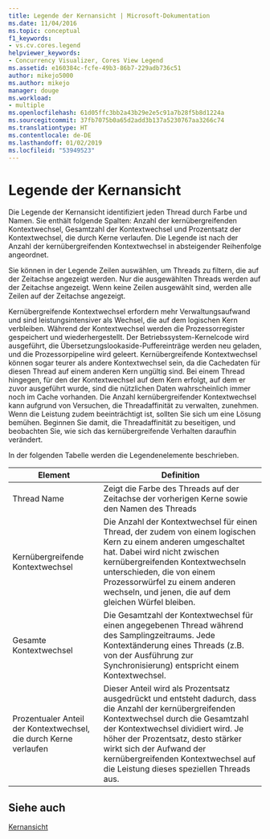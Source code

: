 ```yaml
---
title: Legende der Kernansicht | Microsoft-Dokumentation
ms.date: 11/04/2016
ms.topic: conceptual
f1_keywords:
- vs.cv.cores.legend
helpviewer_keywords:
- Concurrency Visualizer, Cores View Legend
ms.assetid: e160384c-fcfe-49b3-86b7-229adb736c51
author: mikejo5000
ms.author: mikejo
manager: douge
ms.workload:
- multiple
ms.openlocfilehash: 61d05ffc3bb2a43b29e2e5c91a7b28f5b8d1224a
ms.sourcegitcommit: 37fb7075b0a65d2add3b137a5230767aa3266c74
ms.translationtype: HT
ms.contentlocale: de-DE
ms.lasthandoff: 01/02/2019
ms.locfileid: "53949523"
---
```

# <a name="cores-view-legend"></a>Legende der Kernansicht
Die Legende der Kernansicht identifiziert jeden Thread durch Farbe und Namen. Sie enthält folgende Spalten: Anzahl der kernübergreifenden Kontextwechsel, Gesamtzahl der Kontextwechsel und Prozentsatz der Kontextwechsel, die durch Kerne verlaufen. Die Legende ist nach der Anzahl der kernübergreifenden Kontextwechsel in absteigender Reihenfolge angeordnet.  
  
 Sie können in der Legende Zeilen auswählen, um Threads zu filtern, die auf der Zeitachse angezeigt werden. Nur die ausgewählten Threads werden auf der Zeitachse angezeigt. Wenn keine Zeilen ausgewählt sind, werden alle Zeilen auf der Zeitachse angezeigt.  
  
 Kernübergreifende Kontextwechsel erfordern mehr Verwaltungsaufwand und sind leistungsintensiver als Wechsel, die auf dem logischen Kern verbleiben. Während der Kontextwechsel werden die Prozessorregister gespeichert und wiederhergestellt. Der Betriebssystem-Kernelcode wird ausgeführt, die Übersetzungslookaside-Puffereinträge werden neu geladen, und die Prozessorpipeline wird geleert. Kernübergreifende Kontextwechsel können sogar teurer als andere Kontextwechsel sein, da die Cachedaten für diesen Thread auf einem anderen Kern ungültig sind. Bei einem Thread hingegen, für den der Kontextwechsel auf dem Kern erfolgt, auf dem er zuvor ausgeführt wurde, sind die nützlichen Daten wahrscheinlich immer noch im Cache vorhanden. Die Anzahl kernübergreifender Kontextwechsel kann aufgrund von Versuchen, die Threadaffinität zu verwalten, zunehmen. Wenn die Leistung zudem beeinträchtigt ist, sollten Sie sich um eine Lösung bemühen. Beginnen Sie damit, die Threadaffinität zu beseitigen, und beobachten Sie, wie sich das kernübergreifende Verhalten daraufhin verändert.  
  
 In der folgenden Tabelle werden die Legendenelemente beschrieben.  
  
|Element|Definition|  
|-------------|----------------|  
|Thread Name|Zeigt die Farbe des Threads auf der Zeitachse der vorherigen Kerne sowie den Namen des Threads|  
|Kernübergreifende Kontextwechsel|Die Anzahl der Kontextwechsel für einen Thread, der zudem von einem logischen Kern zu einem anderen umgeschaltet hat. Dabei wird nicht zwischen kernübergreifenden Kontextwechseln unterschieden, die von einem Prozessorwürfel zu einem anderen wechseln, und jenen, die auf dem gleichen Würfel bleiben.|  
|Gesamte Kontextwechsel|Die Gesamtzahl der Kontextwechsel für einen angegebenen Thread während des Samplingzeitraums. Jede Kontextänderung eines Threads (z.B. von der Ausführung zur Synchronisierung) entspricht einem Kontextwechsel.|  
|Prozentualer Anteil der Kontextwechsel, die durch Kerne verlaufen|Dieser Anteil wird als Prozentsatz ausgedrückt und entsteht dadurch, dass die Anzahl der kernübergreifenden Kontextwechsel durch die Gesamtzahl der Kontextwechsel dividiert wird. Je höher der Prozentsatz, desto stärker wirkt sich der Aufwand der kernübergreifenden Kontextwechsel auf die Leistung dieses speziellen Threads aus.|  
  
## <a name="see-also"></a>Siehe auch  
 [Kernansicht](../profiling/cores-view.md)